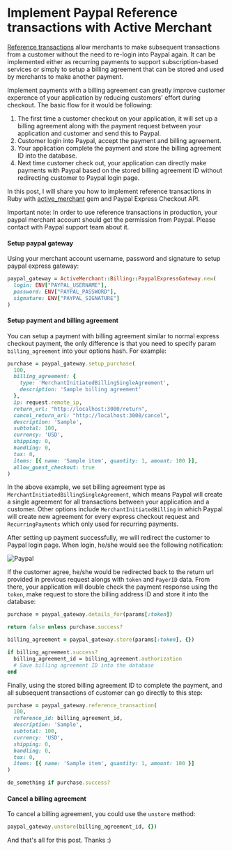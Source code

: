# Implement Paypal Reference transactions with Active Merchant

[Reference transactions](https://developer.paypal.com/docs/classic/express-checkout/integration-guide/ECReferenceTxns) allow merchants to make subsequent transactions from a customer without the need to re-login into Paypal again. It can be implemented either as recurring payments to support subscription-based services or simply to setup a billing agreement that can be stored and used by merchants to make another payment.

Implement payments with a billing agreement can greatly improve customer experence of your application by reducing customers' effort during checkout. The basic flow for it would be following:

1. The first time a customer checkout on your application, it will set up a billing agreement along with the payment request between your application and customer and send this to Paypal.
2. Customer login into Paypal, accept the payment and billing agreement.
3. Your application complete the payment and store the billing agreement ID into the database.
4. Next time customer check out, your application can directly make payments with Paypal based on the stored billing agreement ID without redirecting customer to Paypal login page.

In this post, I will share you how to implement reference transactions in Ruby with [active_merchant](https://github.com/Shopify/active_merchant) gem and Paypal Express Checkout API.

Important note: In order to use reference transactions in production, your paypal merchant account should get the permission from Paypal. Please contact with Paypal support team about it.

#### Setup paypal gateway

Using your merchant account username, password and signature to setup paypal express gateway:

```ruby
paypal_gateway = ActiveMerchant::Billing::PaypalExpressGateway.new(
  login: ENV["PAYPAL_USERNAME"],
  password: ENV["PAYPAL_PASSWORD"],
  signature: ENV["PAYPAL_SIGNATURE"]
)
```

#### Setup payment and billing agreement

You can setup a payment with billing agreement similar to normal express checkout payment, the only difference is that you need to specify param `billing_agreement` into your options hash. For example:

```ruby
purchase = paypal_gateway.setup_purchase(
  100,
  billing_agreement: {
    type: 'MerchantInitiatedBillingSingleAgreement',
    description: 'Sample billing agreement'
  },
  ip: request.remote_ip,
  return_url: "http://localhost:3000/return",
  cancel_return_url: "http://localhost:3000/cancel",
  description: 'Sample',
  subtotal: 100,
  currency: 'USD',
  shipping: 0,
  handling: 0,
  tax: 0,
  items: [{ name: 'Sample item', quantity: 1, amount: 100 }],
  allow_guest_checkout: true
)
```

In the above example, we set billing agreement type as `MerchantInitiatedBillingSingleAgreement`, which means Paypal will create a single agreement for all transactions between your application and a customer. Other options include `MerchantInitiatedBilling` in which Paypal will create new agreement for every express checkout request and `RecurringPayments` which only used for recurring payments.

After setting up payment successfully, we will redirect the customer to Paypal login page. When login, he/she would see the following notification:

![Paypal](https://dl.dropboxusercontent.com/u/12981551/Review_your_information.png)

If the customer agree, he/she would be redirected back to the return url provided in previous request alongs with `token` and `PayerID` data. From there, your application will double check the payment response using the `token`, make request to store the billing address ID and store it into the database:

```ruby
purchase = paypal_gateway.details_for(params[:token])

return false unless purchase.success?

billing_agreement = paypal_gateway.store(params[:token], {})

if billing_agreement.success?
  billing_agreement_id = billing_agreement.authorization
  # Save billing agreement ID into the database
end
```

Finally, using the stored billing agreement ID to complete the payment, and all subsequent transactions of customer can go directly to this step:

```ruby
purchase = paypal_gateway.reference_transaction(
  100,
  reference_id: billing_agreement_id,
  description: 'Sample',
  subtotal: 100,
  currency: 'USD',
  shipping: 0,
  handling: 0,
  tax: 0,
  items: [{ name: 'Sample item', quantity: 1, amount: 100 }]
)

do_something if purchase.success?
```

#### Cancel a billing agreement

To cancel a billing agreement, you could use the `unstore` method:

```ruby
paypal_gateway.unstore(billing_agreement_id, {})
```

And that's all for this post. Thanks :)